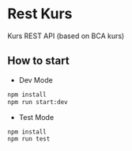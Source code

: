 # Rest Kurs
Kurs REST API (based on BCA kurs)

## How to start
+ Dev Mode
```bash
npm install
npm run start:dev
```
+ Test Mode
```bash
npm install
npm run test
```
